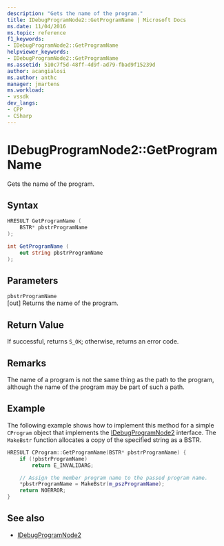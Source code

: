 ```yaml
---
description: "Gets the name of the program."
title: IDebugProgramNode2::GetProgramName | Microsoft Docs
ms.date: 11/04/2016
ms.topic: reference
f1_keywords:
- IDebugProgramNode2::GetProgramName
helpviewer_keywords:
- IDebugProgramNode2::GetProgramName
ms.assetid: 510c7f5d-48ff-4d9f-ad79-fbad9f15239d
author: acangialosi
ms.author: anthc
manager: jmartens
ms.workload:
- vssdk
dev_langs:
- CPP
- CSharp
---
```

# IDebugProgramNode2::GetProgramName
Gets the name of the program.

## Syntax

```cpp
HRESULT GetProgramName (
    BSTR* pbstrProgramName
);
```

```csharp
int GetProgramName (
    out string pbstrProgramName
);
```

## Parameters
`pbstrProgramName`\
[out] Returns the name of the program.

## Return Value
If successful, returns `S_OK`; otherwise, returns an error code.

## Remarks
The name of a program is not the same thing as the path to the program, although the name of the program may be part of such a path.

## Example
The following example shows how to implement this method for a simple `CProgram` object that implements the [IDebugProgramNode2](../../../extensibility/debugger/reference/idebugprogramnode2.md) interface. The `MakeBstr` function allocates a copy of the specified string as a BSTR.

```cpp
HRESULT CProgram::GetProgramName(BSTR* pbstrProgramName) {
    if (!pbstrProgramName)
        return E_INVALIDARG;

    // Assign the member program name to the passed program name.
    *pbstrProgramName = MakeBstr(m_pszProgramName);
    return NOERROR;
}
```

## See also
- [IDebugProgramNode2](../../../extensibility/debugger/reference/idebugprogramnode2.md)
